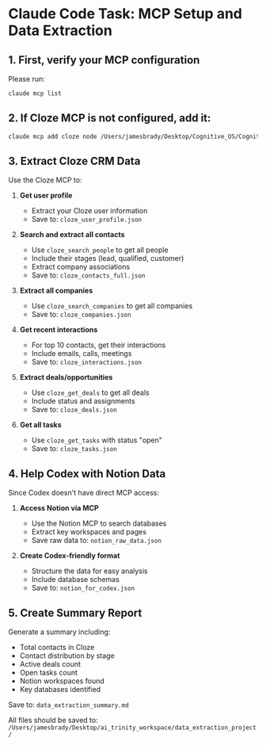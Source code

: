 # Claude Code Task: MCP Setup and Data Extraction

## 1. First, verify your MCP configuration

Please run:
```bash
claude mcp list
```

## 2. If Cloze MCP is not configured, add it:

```bash
claude mcp add cloze node /Users/jamesbrady/Desktop/Cognitive_OS/Cognitive_OS/MCP_Servers/cloze-mcp-server/dist/index.js
```

## 3. Extract Cloze CRM Data

Use the Cloze MCP to:

1. **Get user profile**
   - Extract your Cloze user information
   - Save to: `cloze_user_profile.json`

2. **Search and extract all contacts**
   - Use `cloze_search_people` to get all people
   - Include their stages (lead, qualified, customer)
   - Extract company associations
   - Save to: `cloze_contacts_full.json`

3. **Extract all companies**
   - Use `cloze_search_companies` to get all companies
   - Save to: `cloze_companies.json`

4. **Get recent interactions**
   - For top 10 contacts, get their interactions
   - Include emails, calls, meetings
   - Save to: `cloze_interactions.json`

5. **Extract deals/opportunities**
   - Use `cloze_get_deals` to get all deals
   - Include status and assignments
   - Save to: `cloze_deals.json`

6. **Get all tasks**
   - Use `cloze_get_tasks` with status "open"
   - Save to: `cloze_tasks.json`

## 4. Help Codex with Notion Data

Since Codex doesn't have direct MCP access:

1. **Access Notion via MCP**
   - Use the Notion MCP to search databases
   - Extract key workspaces and pages
   - Save raw data to: `notion_raw_data.json`

2. **Create Codex-friendly format**
   - Structure the data for easy analysis
   - Include database schemas
   - Save to: `notion_for_codex.json`

## 5. Create Summary Report

Generate a summary including:
- Total contacts in Cloze
- Contact distribution by stage
- Active deals count
- Open tasks count
- Notion workspaces found
- Key databases identified

Save to: `data_extraction_summary.md`

All files should be saved to: `/Users/jamesbrady/Desktop/ai_trinity_workspace/data_extraction_project/`